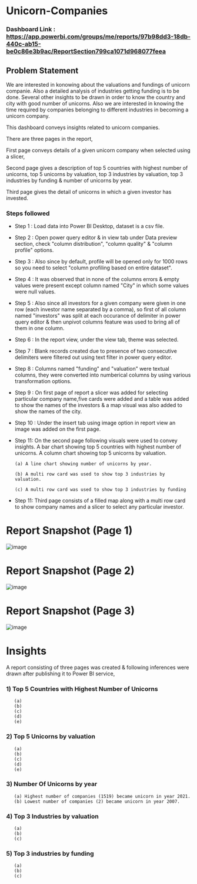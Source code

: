 # Unicorn-Companies

### Dashboard Link : https://app.powerbi.com/groups/me/reports/97b98dd3-18db-440c-ab15-be0c86e3b9ac/ReportSection799ca1071d968077feea

## Problem Statement

We are interested in konowing about the valuations and fundings of unicorn companie. Also a detailed analysis of industries getting funding is to be done. Several other insights to be drawn in order to know the country and city with good number of unicorns. Also we are interested in knowing the time required by companies belonging to different industries in becoming a unicorn company.

This dashboard conveys insights related to unicorn companies.

There are three pages in the report, 

First page conveys details of a given unicorn company when selected using a slicer, 

Second page gives a description of top 5 countries with highest number of unicorns, top 5 unicorns by valuation, top 3 industries by valuation, top 3 industries by funding & number of unicorns by year.

Third page gives the detail of unicorns in which a given investor has invested.

### Steps followed 

- Step 1 : Load data into Power BI Desktop, dataset is a csv file.
- Step 2 : Open power query editor & in view tab under Data preview section, check "column distribution", "column quality" & "column profile" options.
- Step 3 : Also since by default, profile will be opened only for 1000 rows so you need to select "column profiling based on entire dataset".
- Step 4 : It was observed that in none of the columns errors & empty values were present except column named "City" in which some values were null values.
- Step 5 : Also since all investors for a given company were given in one row (each investor name separated by a comma), so first of all column named "investors" was split at each occurance of delimiter in power query editor & then unpivot columns feature was used to bring all of them in one column.
- Step 6 : In the report view, under the view tab, theme was selected.
- Step 7 : Blank records created due to presence of two consecutive delimiters were filtered out using text filter in power query editor. 
- Step 8 : Columns named "funding" and "valuation" were textual columns, they were converted into numberical columns by using various transformation options. 
- Step 9 : On first page of report a slicer was added for selecting particular company name,five cards were added and a table was added to show the names of the investors & a map visual was also added to show the names of the city.
- Step 10 : Under the insert tab using image option in report view an image was added on the first page.
- Step 11: On the second page following visuals were used to convey insights.
 A bar chart showing top 5 countries with highest number of unicorns.
 A column chart showing top 5 unicorns by valuation.
 
      (a) A line chart showing number of unicorns by year.

      (b) A multi row card was used to show top 3 industries by valuation.

      (c) A multi row card was used to show top 3 industries by funding
      
- Step 11: Third page consists of a filled map along with a multi row card to show company names and a slicer to select any particular investor.

 # Report Snapshot (Page 1)
 
 ![image](https://user-images.githubusercontent.com/102996550/190891025-b08db603-d2f6-43c1-a440-73e2a28cf456.png)

 
 # Report Snapshot (Page 2)
 
 ![image](https://user-images.githubusercontent.com/102996550/190891029-64155afa-88cc-435c-8d79-3bb3ec55761e.png)

 
 # Report Snapshot (Page 3)

![image](https://user-images.githubusercontent.com/102996550/190891037-132326c0-a37a-4aa6-90f0-72a23deb31d1.png)

# Insights

A report consisting of three pages was created & following inferences were drawn after publishing it to Power BI service,

### 1) Top 5 Countries with Highest Number of Unicorns
       
       (a)
       (b)
       (c)
       (d)
       (e)
       
### 2) Top 5 Unicorns by valuation

       (a) 
       (b)
       (c)
       (d)
       (e)
       
### 3) Number Of Unicorns by year

       (a) Highest number of companies (1519) became unicorn in year 2021.
       (b) Lowest number of companies (2) became unicorn in year 2007.
       
### 4) Top 3 Industries by valuation

       (a) 
       (b)
       (c)
       
### 5) Top 3 industries by funding

       (a)
       (b)
       (c)



